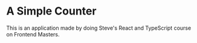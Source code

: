 # A Simple Counter

This is an application made by doing Steve's React and TypeScript course on Frontend Masters.
